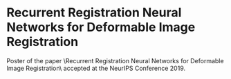 # Recurrent Registration Neural Networks for Deformable Image Registration

Poster of the paper \\Recurrent Registration Neural Networks for Deformable Image Registration\\ accepted at the 
NeurIPS Conference 2019.

